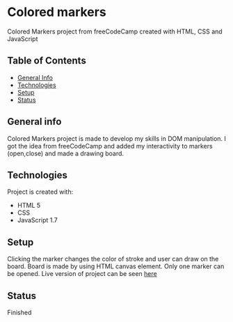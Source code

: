 # Colored markers
Colored Markers project from freeCodeCamp created with HTML, CSS and JavaScript

## Table of Contents
* [General Info](#general-info)
* [Technologies](#technologies)
* [Setup](#setup)
* [Status](#status)


## General info
Colored Markers project is made to develop my skills in DOM manipulation. I got the idea from freeCodeCamp and added my interactivity to markers (open,close) and made a drawing board.


## Technologies
Project is created with:
* HTML 5
* CSS
* JavaScript 1.7

## Setup
Clicking the marker changes the color of stroke and user can draw on the board. Board is made by using HTML canvas element. Only one marker can be opened. Live version of project can be seen [here](#https://veronika-simic.github.io/freeCodeCampChallenges-markers/)

## Status
Finished


